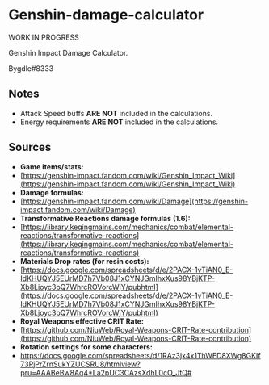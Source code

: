 # Genshin-damage-calculator
 WORK IN PROGRESS
 
 Genshin Impact Damage Calculator.
 
 Bygdle#8333

 ## Notes
 - Attack Speed buffs **ARE NOT** included in the calculations.
 - Energy requirements **ARE NOT** included in the calculations.

## Sources
- **Game items/stats:**
- [https://genshin-impact.fandom.com/wiki/Genshin_Impact_Wiki](https://genshin-impact.fandom.com/wiki/Genshin_Impact_Wiki)
- **Damage formulas:**
- [https://genshin-impact.fandom.com/wiki/Damage](https://genshin-impact.fandom.com/wiki/Damage)
- **Transformative Reactions damage formulas (1.6):**
- [https://library.keqingmains.com/mechanics/combat/elemental-reactions/transformative-reactions](https://library.keqingmains.com/mechanics/combat/elemental-reactions/transformative-reactions)
- **Materials Drop rates (for resin costs):**
- [https://docs.google.com/spreadsheets/d/e/2PACX-1vTiAN0_E-IdKHUQYJ5EUrMD7h7Vb08J1xCYNJGmIhxXus98YBjKTP-Xb8Ljoyc3bQ7WhrcROVorcWjY/pubhtml](https://docs.google.com/spreadsheets/d/e/2PACX-1vTiAN0_E-IdKHUQYJ5EUrMD7h7Vb08J1xCYNJGmIhxXus98YBjKTP-Xb8Ljoyc3bQ7WhrcROVorcWjY/pubhtml)
- **Royal Weapons effective CRIT Rate:**
- [https://github.com/NiuWeb/Royal-Weapons-CRIT-Rate-contribution](https://github.com/NiuWeb/Royal-Weapons-CRIT-Rate-contribution)
- **Rotation settings for some characters:**
- https://docs.google.com/spreadsheets/d/1RAz3jx4x1ThWED8XWg8GKIf73RjPrZrnSukYZUCSRU8/htmlview?pru=AAABeBw8Aq4*La2pUC3CAzsXdhL0cO_JtQ#